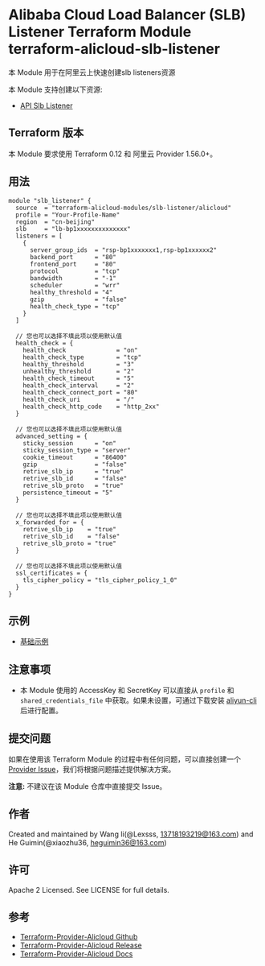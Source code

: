 Alibaba Cloud Load Balancer (SLB) Listener Terraform Module
terraform-alicloud-slb-listener
=====================================================================

本 Module 用于在阿里云上快速创建slb listeners资源 

本 Module 支持创建以下资源:

* [API Slb Listener](https://www.terraform.io/docs/providers/alicloud/r/slb_listener.html)

## Terraform 版本

本 Module 要求使用 Terraform 0.12 和 阿里云 Provider 1.56.0+。

## 用法

```hcl
module "slb_listener" {
  source  = "terraform-alicloud-modules/slb-listener/alicloud"
  profile = "Your-Profile-Name"
  region  = "cn-beijing"
  slb     = "lb-bp1xxxxxxxxxxxxxx"
  listeners = [
    {
      server_group_ids  = "rsp-bp1xxxxxxx1,rsp-bp1xxxxxx2"
      backend_port      = "80"
      frontend_port     = "80"
      protocol          = "tcp"
      bandwidth         = "-1"
      scheduler         = "wrr"
      healthy_threshold = "4"
      gzip              = "false"
      health_check_type = "tcp"
    }
  ]
  
  // 您也可以选择不填此项以使用默认值
  health_check = {
    health_check              = "on"
    health_check_type         = "tcp"
    healthy_threshold         = "3"
    unhealthy_threshold       = "2"
    health_check_timeout      = "5"
    health_check_interval     = "2"
    health_check_connect_port = "80"
    health_check_uri          = "/"
    health_check_http_code    = "http_2xx"
  }
  
  // 您也可以选择不填此项以使用默认值
  advanced_setting = {
    sticky_session      = "on"
    sticky_session_type = "server"
    cookie_timeout      = "86400"
    gzip                = "false"
    retrive_slb_ip      = "true"
    retrive_slb_id      = "false"
    retrive_slb_proto   = "true"
    persistence_timeout = "5"
  }
  
  // 您也可以选择不填此项以使用默认值
  x_forwarded_for = {
    retrive_slb_ip    = "true"
    retrive_slb_id    = "false"
    retrive_slb_proto = "true"
  }
  
  // 您也可以选择不填此项以使用默认值
  ssl_certificates = {
    tls_cipher_policy = "tls_cipher_policy_1_0"
  }
}

```

## 示例

* [基础示例](https://github.com/terraform-alicloud-modules/terraform-alicloud-slb-listener/tree/master/examples/basic-example)

## 注意事项

* 本 Module 使用的 AccessKey 和 SecretKey 可以直接从 `profile` 和 `shared_credentials_file` 中获取。如果未设置，可通过下载安装 [aliyun-cli](https://github.com/aliyun/aliyun-cli#installation) 后进行配置。

提交问题
-------
如果在使用该 Terraform Module 的过程中有任何问题，可以直接创建一个 [Provider Issue](https://github.com/terraform-providers/terraform-provider-alicloud/issues/new)，我们将根据问题描述提供解决方案。

**注意:** 不建议在该 Module 仓库中直接提交 Issue。

作者
-------
Created and maintained by Wang li(@Lexsss, 13718193219@163.com) and He Guimin(@xiaozhu36, heguimin36@163.com)

许可
----
Apache 2 Licensed. See LICENSE for full details.

参考
---------
* [Terraform-Provider-Alicloud Github](https://github.com/terraform-providers/terraform-provider-alicloud)
* [Terraform-Provider-Alicloud Release](https://releases.hashicorp.com/terraform-provider-alicloud/)
* [Terraform-Provider-Alicloud Docs](https://www.terraform.io/docs/providers/alicloud/index.html)
